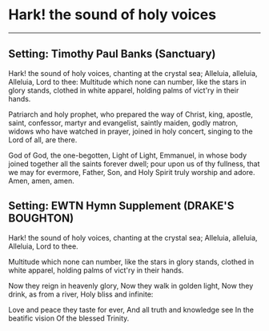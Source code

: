 # Hark! the sound of holy voices

***

## Setting: Timothy Paul Banks (Sanctuary)

Hark! the sound of holy voices,
chanting at the crystal sea;
Alleluia, alleluia,
Alleluia, Lord to thee:
Multitude which none can number,
like the stars in glory stands,
clothed in white apparel, holding
palms of vict'ry in their hands.

Patriarch and holy prophet,
who prepared the way of Christ,
king, apostle, saint, confessor,
martyr and evangelist,
saintly maiden, godly matron,
widows who have watched in prayer,
joined in holy concert, singing
to the Lord of all, are there.

God of God, the one-begotten,
Light of Light, Emmanuel,
in whose body joined together
all the saints forever dwell;
pour upon us of thy fullness,
that we may for evermore,
Father, Son, and Holy Spirit
truly worship and adore.
Amen, amen, amen.

## Setting: EWTN Hymn Supplement (DRAKE'S BOUGHTON)

Hark! the sound of holy voices,
chanting at the crystal sea;
Alleluia, alleluia,
Alleluia, Lord to thee.

Multitude which none can number,
like the stars in glory stands,
clothed in white apparel, holding
palms of vict'ry in their hands.

Now they reign in heavenly glory,
Now they walk in golden light,
Now they drink, as from a river,
Holy bliss and infinite:

Love and peace they taste for ever,
And all truth and knowledge see
In the beatific vision
Of the blessed Trinity.
